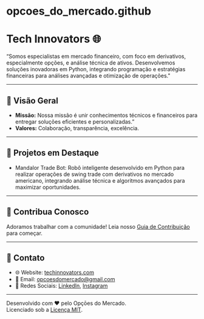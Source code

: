 # opcoes_do_mercado.github

# Tech Innovators 🌐
“Somos especialistas em mercado financeiro, com foco em derivativos, especialmente opções, e análise técnica de ativos. Desenvolvemos soluções inovadoras em Python, integrando programação e estratégias financeiras para análises avançadas e otimização de operações."

---

## 🌟 Visão Geral
- **Missão:** Nossa missão é unir conhecimentos técnicos e financeiros para entregar soluções eficientes e personalizadas.”
- **Valores:** Colaboração, transparência, excelência.

---

## 🚀 Projetos em Destaque
- Mandalor Trade Bot: Robô inteligente desenvolvido em Python para realizar operações de swing trade com derivativos no mercado americano, integrando análise técnica e algoritmos avançados para maximizar oportunidades.

---

## 🤝 Contribua Conosco
Adoramos trabalhar com a comunidade! Leia nosso [Guia de Contribuição](https://github.com/organizacao/guia-de-contribuicao) para começar.

---

## 📩 Contato
- 🌐 Website: [techinnovators.com](https://techinnovators.com)
- 📧 Email: opcoesdomercado@gmail.com
- 📱 Redes Sociais: [LinkedIn](https://linkedin.com/company/techinnovators), [Instagram](https://twitter.com/techinnovators)

---

Desenvolvido com ❤️ pelo Opçōes do Mercado.  
Licenciado sob a [Licença MIT](https://github.com/organizacao/licenca).

